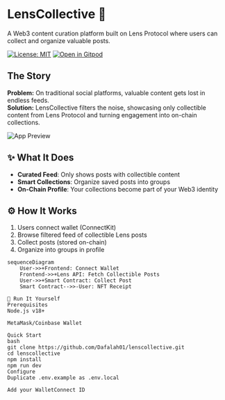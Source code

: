 # LensCollective 🌿
A Web3 content curation platform built on Lens Protocol where users can collect and organize valuable posts.

[![License: MIT](https://img.shields.io/badge/License-MIT-blue.svg)](https://opensource.org/licenses/MIT)
[![Open in Gitpod](https://img.shields.io/badge/Open%20in-Gitpod-908A85?logo=gitpod)](https://gitpod.io/#https://github.com/Dafalah01/lenscollective)

## The Story
**Problem:** On traditional social platforms, valuable content gets lost in endless feeds.  
**Solution:** LensCollective filters the noise, showcasing only collectible content from Lens Protocol and turning engagement into on-chain collections.

![App Preview](./public/preview.gif)

## ✨ What It Does
- **Curated Feed**: Only shows posts with collectible content
- **Smart Collections**: Organize saved posts into groups
- **On-Chain Profile**: Your collections become part of your Web3 identity

## ⚙️ How It Works
1. Users connect wallet (ConnectKit)
2. Browse filtered feed of collectible Lens posts
3. Collect posts (stored on-chain)
4. Organize into groups in profile

```mermaid
sequenceDiagram
    User->>+Frontend: Connect Wallet
    Frontend->>+Lens API: Fetch Collectible Posts
    User->>+Smart Contract: Collect Post
    Smart Contract-->>-User: NFT Receipt

🚀 Run It Yourself
Prerequisites
Node.js v18+

MetaMask/Coinbase Wallet

Quick Start
bash
git clone https://github.com/Dafalah01/lenscollective.git
cd lenscollective
npm install
npm run dev
Configure
Duplicate .env.example as .env.local

Add your WalletConnect ID